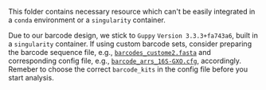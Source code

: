 This folder contains necessary resource which can't be easily integrated in a `conda` environment or a `singularity` container.

Due to our barcode design, we stick to `Guppy` `Version 3.3.3+fa743a6`, built in a `singularity` container.
If using custom barcode sets, consider preparing the barcode sequence file, e.g., [`barcodes_custome2.fasta`](guppy_barcoding/barcodes_custom2.fasta)
and corresponding config file, e.g., [`barcode_arrs_16S-GXO.cfg`](guppy_barcoding/barcode_arrs_16S-GXO.cfg), accordingly.
Remeber to choose the correct `barcode_kits` in the config file before you start analysis.
